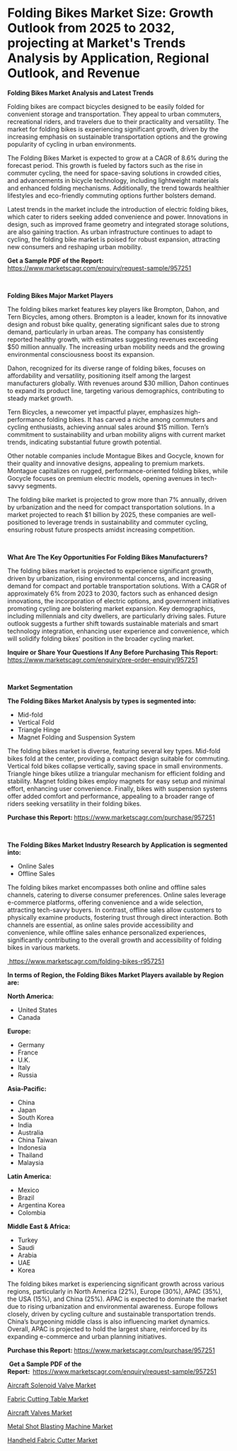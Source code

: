 <p><h1>Folding Bikes Market Size: Growth Outlook from 2025 to 2032, projecting at Market's Trends Analysis by Application, Regional Outlook, and Revenue</h1></p><p><strong>Folding Bikes Market Analysis and Latest Trends</strong></p>
<p><p>Folding bikes are compact bicycles designed to be easily folded for convenient storage and transportation. They appeal to urban commuters, recreational riders, and travelers due to their practicality and versatility. The market for folding bikes is experiencing significant growth, driven by the increasing emphasis on sustainable transportation options and the growing popularity of cycling in urban environments.</p><p>The Folding Bikes Market is expected to grow at a CAGR of 8.6% during the forecast period. This growth is fueled by factors such as the rise in commuter cycling, the need for space-saving solutions in crowded cities, and advancements in bicycle technology, including lightweight materials and enhanced folding mechanisms. Additionally, the trend towards healthier lifestyles and eco-friendly commuting options further bolsters demand.</p><p>Latest trends in the market include the introduction of electric folding bikes, which cater to riders seeking added convenience and power. Innovations in design, such as improved frame geometry and integrated storage solutions, are also gaining traction. As urban infrastructure continues to adapt to cycling, the folding bike market is poised for robust expansion, attracting new consumers and reshaping urban mobility.</p></p>
<p><strong>Get a Sample PDF of the Report:&nbsp;</strong> <a href="https://www.marketscagr.com/enquiry/request-sample/957251?utm_campaign=2012&utm_medium=2&utm_source=Github&utm_content=ia&utm_term=30032025&utm_id=folding-bikes">https://www.marketscagr.com/enquiry/request-sample/957251</a></p>
<p>&nbsp;</p>
<p><strong>Folding Bikes Major Market Players</strong></p>
<p><p>The folding bikes market features key players like Brompton, Dahon, and Tern Bicycles, among others. Brompton is a leader, known for its innovative design and robust bike quality, generating significant sales due to strong demand, particularly in urban areas. The company has consistently reported healthy growth, with estimates suggesting revenues exceeding $50 million annually. The increasing urban mobility needs and the growing environmental consciousness boost its expansion.</p><p>Dahon, recognized for its diverse range of folding bikes, focuses on affordability and versatility, positioning itself among the largest manufacturers globally. With revenues around $30 million, Dahon continues to expand its product line, targeting various demographics, contributing to steady market growth.</p><p>Tern Bicycles, a newcomer yet impactful player, emphasizes high-performance folding bikes. It has carved a niche among commuters and cycling enthusiasts, achieving annual sales around $15 million. Tern’s commitment to sustainability and urban mobility aligns with current market trends, indicating substantial future growth potential.</p><p>Other notable companies include Montague Bikes and Gocycle, known for their quality and innovative designs, appealing to premium markets. Montague capitalizes on rugged, performance-oriented folding bikes, while Gocycle focuses on premium electric models, opening avenues in tech-savvy segments.</p><p>The folding bike market is projected to grow more than 7% annually, driven by urbanization and the need for compact transportation solutions. In a market projected to reach $1 billion by 2025, these companies are well-positioned to leverage trends in sustainability and commuter cycling, ensuring robust future prospects amidst increasing competition.</p></p>
<p>&nbsp;</p>
<p><strong>What Are The Key Opportunities For Folding Bikes Manufacturers?</strong></p>
<p><p>The folding bikes market is projected to experience significant growth, driven by urbanization, rising environmental concerns, and increasing demand for compact and portable transportation solutions. With a CAGR of approximately 6% from 2023 to 2030, factors such as enhanced design innovations, the incorporation of electric options, and government initiatives promoting cycling are bolstering market expansion. Key demographics, including millennials and city dwellers, are particularly driving sales. Future outlook suggests a further shift towards sustainable materials and smart technology integration, enhancing user experience and convenience, which will solidify folding bikes' position in the broader cycling market.</p></p>
<p><strong>Inquire or Share Your Questions If Any Before Purchasing This Report:</strong> <a href="https://www.marketscagr.com/enquiry/pre-order-enquiry/957251?utm_campaign=2012&utm_medium=2&utm_source=Github&utm_content=ia&utm_term=30032025&utm_id=folding-bikes">https://www.marketscagr.com/enquiry/pre-order-enquiry/957251</a></p>
<p>&nbsp;</p>
<p><strong>Market Segmentation</strong></p>
<p><strong>The Folding Bikes Market Analysis by types is segmented into:</strong></p>
<p><ul><li>Mid-fold</li><li>Vertical Fold</li><li>Triangle Hinge</li><li>Magnet Folding and Suspension System</li></ul></p>
<p><p>The folding bikes market is diverse, featuring several key types. Mid-fold bikes fold at the center, providing a compact design suitable for commuting. Vertical fold bikes collapse vertically, saving space in small environments. Triangle hinge bikes utilize a triangular mechanism for efficient folding and stability. Magnet folding bikes employ magnets for easy setup and minimal effort, enhancing user convenience. Finally, bikes with suspension systems offer added comfort and performance, appealing to a broader range of riders seeking versatility in their folding bikes.</p></p>
<p><strong>Purchase this Report:&nbsp;</strong><a href="https://www.marketscagr.com/purchase/957251?utm_campaign=2012&utm_medium=2&utm_source=Github&utm_content=ia&utm_term=30032025&utm_id=folding-bikes">https://www.marketscagr.com/purchase/957251</a></p>
<p>&nbsp;</p>
<p><strong>The Folding Bikes Market Industry Research by Application is segmented into:</strong></p>
<p><ul><li>Online Sales</li><li>Offline Sales</li></ul></p>
<p><p>The folding bikes market encompasses both online and offline sales channels, catering to diverse consumer preferences. Online sales leverage e-commerce platforms, offering convenience and a wide selection, attracting tech-savvy buyers. In contrast, offline sales allow customers to physically examine products, fostering trust through direct interaction. Both channels are essential, as online sales provide accessibility and convenience, while offline sales enhance personalized experiences, significantly contributing to the overall growth and accessibility of folding bikes in various markets.</p></p>
<p><a href="https://www.marketscagr.com/folding-bikes-r957251?utm_campaign=2012&utm_medium=2&utm_source=Github&utm_content=ia&utm_term=30032025&utm_id=folding-bikes">&nbsp;https://www.marketscagr.com/folding-bikes-r957251</a></p>
<p><strong>In terms of Region, the Folding Bikes Market Players available by Region are:</strong></p>
<p>
    <p> <strong> North America: </strong>
        <ul>
            <li>United States</li>
            <li>Canada</li>
        </ul>
        </p> 
    <p> <strong> Europe: </strong>
        <ul>
            <li>Germany</li>
            <li>France</li>
            <li>U.K.</li>
            <li>Italy</li>
            <li>Russia</li>
        </ul>
        </p> 
    <p> <strong> Asia-Pacific: </strong>
        <ul>
            <li>China</li>
            <li>Japan</li>
            <li>South Korea</li>
            <li>India</li>
            <li>Australia</li>
            <li>China Taiwan</li>
            <li>Indonesia</li>
            <li>Thailand</li>
            <li>Malaysia</li>
        </ul>
        </p> 
    <p> <strong> Latin America: </strong>
        <ul>
            <li>Mexico</li>
            <li>Brazil</li>
            <li>Argentina Korea</li>
            <li>Colombia</li>
        </ul>
        </p> 
    <p> <strong> Middle East & Africa: </strong>
        <ul>
            <li>Turkey</li>
            <li>Saudi</li>
            <li>Arabia</li>
            <li>UAE</li>
            <li>Korea</li>
        </ul>
    </p>
    </p>
<p><p>The folding bikes market is experiencing significant growth across various regions, particularly in North America (22%), Europe (30%), APAC (35%), the USA (15%), and China (25%). APAC is expected to dominate the market due to rising urbanization and environmental awareness. Europe follows closely, driven by cycling culture and sustainable transportation trends. China’s burgeoning middle class is also influencing market dynamics. Overall, APAC is projected to hold the largest share, reinforced by its expanding e-commerce and urban planning initiatives.</p></p>
<p><strong>Purchase this Report: </strong><a href="https://www.marketscagr.com/purchase/957251?utm_campaign=2012&utm_medium=2&utm_source=Github&utm_content=ia&utm_term=30032025&utm_id=folding-bikes">https://www.marketscagr.com/purchase/957251</a></p>
<p>&nbsp;<strong>Get a Sample PDF of the Report:&nbsp;&nbsp;</strong><a href="https://www.marketscagr.com/enquiry/request-sample/957251?utm_campaign=2012&utm_medium=2&utm_source=Github&utm_content=ia&utm_term=30032025&utm_id=folding-bikes">https://www.marketscagr.com/enquiry/request-sample/957251</a></p>
<p><strong></strong></p>
<p><p><a href="https://github.com/meenafadilkh/Market-Research-Report-List-1/blob/main/aircraft-solenoid-valve-market.md?utm_campaign=2012&utm_medium=2&utm_source=Github&utm_content=ia&utm_term=30032025&utm_id=folding-bikes">Aircraft Solenoid Valve Market</a></p><p><a href="https://www.linkedin.com/pulse/fabric-cutting-table-market-analysisbased-predicted-136-rocee?utm_campaign=2012&utm_medium=2&utm_source=Github&utm_content=ia&utm_term=30032025&utm_id=folding-bikes">Fabric Cutting Table Market</a></p><p><a href="https://github.com/gaiusmelyna/Market-Research-Report-List-1/blob/main/aircraft-valves-market.md?utm_campaign=2012&utm_medium=2&utm_source=Github&utm_content=ia&utm_term=30032025&utm_id=folding-bikes">Aircraft Valves Market</a></p><p><a href="https://www.linkedin.com/pulse/anticipated-growth-metal-shot-blasting-machine-market-8-pmnne?utm_campaign=2012&utm_medium=2&utm_source=Github&utm_content=ia&utm_term=30032025&utm_id=folding-bikes">Metal Shot Blasting Machine Market</a></p><p><a href="https://www.linkedin.com/pulse/handheld-fabric-cutter-market-shifts-strategic-analysis-9cqoe?utm_campaign=2012&utm_medium=2&utm_source=Github&utm_content=ia&utm_term=30032025&utm_id=folding-bikes">Handheld Fabric Cutter Market</a></p></p>